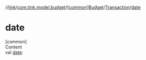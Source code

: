 //[link](../../../index.md)/[com.tink.model.budget](../../index.md)/[[common]Budget](../index.md)/[Transaction](index.md)/[date](date.md)



# date  
[common]  
Content  
val [date](date.md): <ERROR CLASS>  



